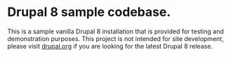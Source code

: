 # Drupal 8 sample codebase.

This is a sample vanilla Drupal 8 installation that is provided for testing and demonstration purposes. This project is not intended for site development, please visit [drupal.org](https://www.drupal.org/) if you are looking for the latest Drupal 8 release.
